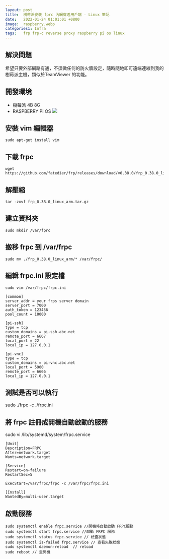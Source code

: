 ```yaml
---
layout: post
title:  樹莓派安裝 fprc 內網穿透用戶端 - Linux 筆記
date:   2022-01-24 01:01:01 +0800
image:  raspberry.webp
categories1: Infra
tags:   frp frp-c reverse proxy raspberry pi os linux
---
```

## 解決問題
希望只要外部網路有通，不須做任何的防火牆設定，隨時隨地即可遠端連線到我的樹莓派主機，類似於TeamViewer 的功能。

## 開發環境
* 樹莓派 4B 8G
* RASPBERRY PI OS
![](https://i.imgur.com/U0Pl6Bb.png)

## 安裝 vim 編輯器
```
sudo apt-get install vim
```

## 下載 frpc
```
wget https://github.com/fatedier/frp/releases/download/v0.38.0/frp_0.38.0_linux_arm.tar.gz
```

## 解壓縮
```
tar -zxvf frp_0.38.0_linux_arm.tar.gz
```


## 建立資料夾
```
sudo mkdir /var/fprc
```

## 搬移 frpc 到 /var/frpc
```
sudo mv ./frp_0.38.0_linux_arm/* /var/frpc/
```

##  編輯 frpc.ini 設定檔
```
sudo vim /var/frpc/frpc.ini
```

```
[common]
server_addr = your frps server domain
server_port = 7000
auth_token = 123456
pool_count = 10000

[pi-ssh]
type = tcp
custom_domains = pi-ssh.abc.net
remote_port = 6667
local_port = 22
local_ip = 127.0.0.1

[pi-vnc]
type = tcp
custom_domains = pi-vnc.abc.net
local_port = 5900
remote_port = 6666
local_ip = 127.0.0.1

```

## 測試是否可以執行
sudo ./frpc -c ./frpc.ini

## 將 frpc 註冊成開機自動啟動的服務
sudo vi /lib/systemd/system/frpc.service

```
[Unit]
Description=FRPC
After=network.target
Wants=network.target

[Service]
Restart=on-failure
RestartSec=5

ExecStart=/var/frpc/frpc -c /var/frpc/frpc.ini

[Install]
WantedBy=multi-user.target

```

## 啟動服務
```
sudo systemctl enable frpc.service //開機時自動啟動 FRPC服務
sudo systemctl start frpc.service //啟動 FRPC 服務
sudo systemctl status frpc.service // 檢查狀態
sudo systemctl is-failed frpc.service // 查看失敗狀態
sudo systemctl daemon-reload  // reload 
sudo reboot // 重開機
```